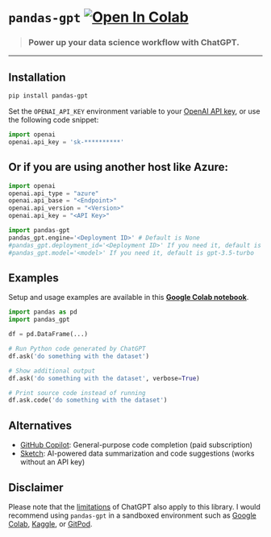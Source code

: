# `pandas-gpt` [![Open In Colab](https://colab.research.google.com/assets/colab-badge.svg)](https://colab.research.google.com/github/rvanasa/pandas-gpt/blob/main/notebooks/pandas_gpt_demo.ipynb)

> ### Power up your data science workflow with ChatGPT.

---

## Installation

```bash
pip install pandas-gpt
```

Set the `OPENAI_API_KEY` environment variable to your [OpenAI API key](https://platform.openai.com/account/api-keys), or use the following code snippet:

```python
import openai
openai.api_key = 'sk-**********'
```
## Or if you are using another host like Azure:
```python
import openai
openai.api_type = "azure"
openai.api_base = "<Endpoint>"
openai.api_version = "<Version>"
openai.api_key = "<API Key>"

import pandas-gpt
pandas_gpt.engine='<Deployment ID>' # Default is None
#pandas_gpt.deployment_id='<Deployment ID>' If you need it, default is None
#pandas_gpt.model='<model>' If you need it, default is gpt-3.5-turbo
```


## Examples

Setup and usage examples are available in this **[Google Colab notebook](https://colab.research.google.com/github/rvanasa/pandas-gpt/blob/main/notebooks/pandas_gpt_demo.ipynb)**.

```python
import pandas as pd
import pandas_gpt

df = pd.DataFrame(...)

# Run Python code generated by ChatGPT
df.ask('do something with the dataset')

# Show additional output
df.ask('do something with the dataset', verbose=True)

# Print source code instead of running
df.ask.code('do something with the dataset')
```

## Alternatives

- [GitHub Copilot](https://github.com/features/copilot): General-purpose code completion (paid subscription)
- [Sketch](https://github.com/approximatelabs/sketch): AI-powered data summarization and code suggestions (works without an API key)

## Disclaimer

Please note that the [limitations](https://github.com/openai/gpt-3/blob/master/model-card.md#limitations) of ChatGPT also apply to this library. I would recommend using `pandas-gpt` in a sandboxed environment such as [Google Colab](https://colab.research.google.com), [Kaggle](https://www.kaggle.com/docs/notebooks), or [GitPod](https://www.gitpod.io/).
